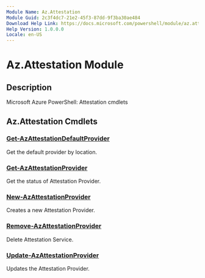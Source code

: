 ```yaml
---
Module Name: Az.Attestation
Module Guid: 2c3f4dc7-21e2-45f3-87dd-9f3ba30ae484
Download Help Link: https://docs.microsoft.com/powershell/module/az.attestation
Help Version: 1.0.0.0
Locale: en-US
---
```


# Az.Attestation Module
## Description
Microsoft Azure PowerShell: Attestation cmdlets

## Az.Attestation Cmdlets
### [Get-AzAttestationDefaultProvider](Get-AzAttestationDefaultProvider.md)
Get the default provider by location.

### [Get-AzAttestationProvider](Get-AzAttestationProvider.md)
Get the status of Attestation Provider.

### [New-AzAttestationProvider](New-AzAttestationProvider.md)
Creates a new Attestation Provider.

### [Remove-AzAttestationProvider](Remove-AzAttestationProvider.md)
Delete Attestation Service.

### [Update-AzAttestationProvider](Update-AzAttestationProvider.md)
Updates the Attestation Provider.

